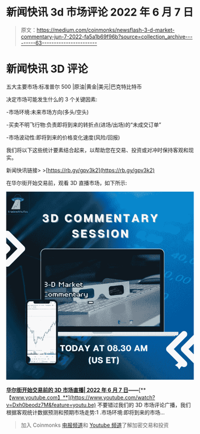 # 新闻快讯 3d 市场评论 2022 年 6 月 7 日

> 原文：<https://medium.com/coinmonks/newsflash-3-d-market-commentary-jun-7-2022-fa5a1b69f96b?source=collection_archive---------63----------------------->

# 新闻快讯 3D 评论

五大主要市场:标准普尔 500 |原油|黄金|美元|巴克特比特币

决定市场可能发生什么的 3 个关键因素:

-市场环境:未来市场方向(多头/空头)

-买卖不明飞行物:负责即将到来的转折点(进场/出场)的“未成交订单”

-市场波动性:即将到来的价格变化速度(风险/回报)

我们将以下这些统计要素结合起来，以帮助您在交易、投资或对冲时保持客观和现实。

新闻快讯链接> >[https://rb.gy/gpv3k2](https://rb.gy/gpv3k2)

在华尔街开始交易前，观看 3D 直播市场，如下所示:

![](img/c4513992c681f868b79eed75c16ef43e.png)

[**华尔街开始交易前的 3D 市场直播| 2022 年 6 月 7 日**](https://www.youtube.com/watch?feature=youtu.be&utm_campaign=Top%205%20Markets%20Commentary%20And%20Analysis%20Each%20Day&utm_medium=email&utm_source=Revue%20newsletter&v=Dxh0beodz7M)**——**[**【www.youtube.com】**](https://www.youtube.com/watch?v=Dxh0beodz7M&feature=youtu.be)
不要错过我们的 3D 市场评论广播，我们根据客观统计数据预测和预期市场走势:1 .市场环境:即将到来的市场…

> 加入 Coinmonks [电报频道](https://t.me/coincodecap)和 [Youtube 频道](https://www.youtube.com/c/coinmonks/videos)了解加密交易和投资
